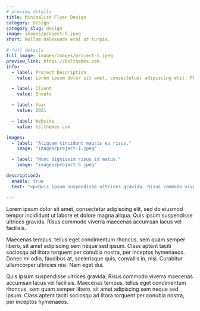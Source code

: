 ```yaml
---
# preview details
title: Minimalist Flyer Design
category: Design
category_slug: design
image: images/project-5.jpeg
short: Nullam malesuada erat ut turpis. 

# full details
full_image: images/images/project-5.jpeg
preview_link: https://bslthemes.com
info:
  - label: Project Description
    value: Lorem ipsum dolor sit amet, consectetuer adipiscing elit. Phasellus hendrerit. Pellentesque aliquet nibh nec urna.

  - label: Client
    value: Envato

  - label: Year
    value: 2021

  - label: Website
    value: bslthemes.com

images:
  - label: "Aliquam tincidunt mauris eu risus."
    image: "images/project-1.jpeg"

  - label: "Nunc dignissim risus id metus."
    image: "images/project-5.jpeg"

description2:
  enable: true
  text: "<p>Quis ipsum suspendisse ultrices gravida. Risus commodo viverra maecenas accumsan lacus vel facilisis. Maecenas tempus, tellus eget condimentum rhoncus, sem quam semper libero, sit amet adipiscing sem neque sed ipsum. Class aptent taciti sociosqu ad litora torquent per conubia nostra, per inceptos hymenaeos.</p>"

---
```


Lorem ipsum dolor sit amet, consectetur adipiscing elit, sed do eiusmod tempor incididunt ut labore et dolore magna aliqua. Quis ipsum suspendisse ultrices gravida. Risus commodo viverra maecenas accumsan lacus vel facilisis.

Maecenas tempus, tellus eget condimentum rhoncus, sem quam semper libero, sit amet adipiscing sem neque sed ipsum. Class aptent taciti sociosqu ad litora torquent per conubia nostra, per inceptos hymenaeos. Donec mi odio, faucibus at, scelerisque quis, convallis in, nisi. Curabitur ullamcorper ultricies nisi. Nam eget dui.

Quis ipsum suspendisse ultrices gravida. Risus commodo viverra maecenas accumsan lacus vel facilisis. Maecenas tempus, tellus eget condimentum rhoncus, sem quam semper libero, sit amet adipiscing sem neque sed ipsum. Class aptent taciti sociosqu ad litora torquent per conubia nostra, per inceptos hymenaeos.
